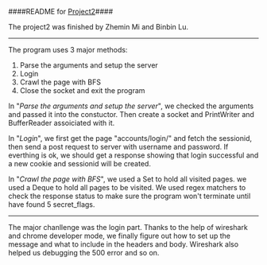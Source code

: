 ####README for [Project2](http://david.choffnes.com/classes/cs4700fa14/project2.php)####

The project2 was finished by Zhemin Mi and Binbin Lu.

-----------------------------------------

The program uses 3 major methods: 

1. Parse the arguments and setup the server
2. Login
3. Crawl the page with BFS
4. Close the socket and exit the program

In "*Parse the arguments and setup the server*", we checked the arguments and passed it into the constuctor. Then create a socket and PrintWriter and BufferReader assoiciated with it.

In "*Login*", we first get the page "accounts/login/" and fetch the sessionid, then send a post request to server with username and password. If everthing is ok, we should get a response showing that login successful and a new cookie and sessionid will be created. 

In "*Crawl the page with BFS*", we used a Set to hold all visited pages. we used a Deque to hold all pages to be visited. We used regex matchers to check the response status to make sure the program won't terminate until have found 5 secret_flags.

-----------------------------------------

The major chanllenge was the login part. Thanks to the help of wireshark and chrome developer mode, we finally figure out how to set up the message and what to include in the headers and body. Wireshark also helped us debugging the 500 error and so on. 
